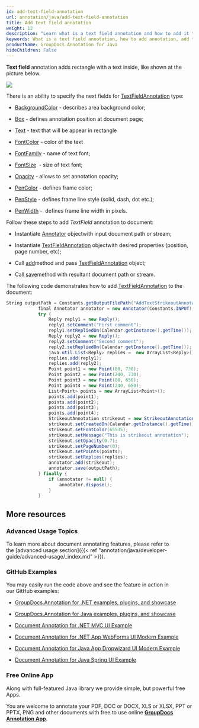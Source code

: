 ```yaml
---
id: add-text-field-annotation
url: annotation/java/add-text-field-annotation
title: Add text field annotation
weight: 12
description: "Learn what is a text field annotation and how to add it to a document programmatically using GroupDocs.Annotation for Java."
keywords: What is a text field annotation, how to add annotation, add text field annotation
productName: GroupDocs.Annotation for Java
hideChildren: False
---
```

**Text field** annotation adds rectangle with a text inside, like shown at the picture below. 

![](annotation/java/images/add-text-field-annotation.png)

There is an ability to specify the next fields for [TextFieldAnnotation](https://apireference.groupdocs.com/java/annotation/com.groupdocs.annotation.models.annotationmodels/TextFieldAnnotation) type:

*   [BackgroundColor](https://apireference.groupdocs.com/annotation/java/com.groupdocs.annotation.models.annotationmodels/AreaAnnotation#getBackgroundColor()) - describes area background color;
    
*   [Box](https://apireference.groupdocs.com/annotation/java/com.groupdocs.annotation.models.annotationmodels/AreaAnnotation#getBox()) - defines annotation position at document page;
    
*   [Text](https://apireference.groupdocs.com/annotation/java/com.groupdocs.annotation.models.annotationmodels/TextFieldAnnotation#getText()) - text that will be appear in rectangle
    
*   [FontColor](https://apireference.groupdocs.com/annotation/java/com.groupdocs.annotation.models.annotationmodels/TextFieldAnnotation#getFontColor()) - color of the text
    
*   [FontFamily](https://apireference.groupdocs.com/annotation/java/com.groupdocs.annotation.models.annotationmodels/TextFieldAnnotation#getFontFamily()) - name of text font;
    
*   [FontSize](https://apireference.groupdocs.com/annotation/java/com.groupdocs.annotation.models.annotationmodels/TextFieldAnnotation#getFontSize())  - size of text font;
    
*   [Opacity](https://apireference.groupdocs.com/annotation/java/com.groupdocs.annotation.models.annotationmodels/AreaAnnotation#getOpacity()) - allows to set annotation opacity;
    
*   [PenColor](https://apireference.groupdocs.com/annotation/java/com.groupdocs.annotation.models.annotationmodels/AreaAnnotation#getPenColor()) - defines frame color;
    
*   [PenStyle](https://apireference.groupdocs.com/annotation/java/com.groupdocs.annotation.models.annotationmodels/AreaAnnotation#getPenStyle()) - defines frame line style (solid, dash, dot etc.);
    
*   [PenWidth](https://apireference.groupdocs.com/annotation/java/com.groupdocs.annotation.models.annotationmodels/AreaAnnotation#getPenWidth()) -  defines frame line width in pixels.
    

Follow these steps to add *TextField* annotation to document: 

*   Instantiate [Annotator](https://apireference.groupdocs.com/java/annotation/com.groupdocs.annotation/Annotator) objectwith input document path or stream;
    
*   Instantiate [TextFieldAnnotation](https://apireference.groupdocs.com/java/annotation/com.groupdocs.annotation.models.annotationmodels/TextFieldAnnotation) objectwith desired properties (position, page number, etc);
    
*   Call [add](https://apireference.groupdocs.com/java/annotation/com.groupdocs.annotation/Annotator#add(com.groupdocs.annotation.models.annotationmodels.AnnotationBase))method and pass [TextFieldAnnotation](https://apireference.groupdocs.com/java/annotation/com.groupdocs.annotation.models.annotationmodels/TextFieldAnnotation) object;
    
*   Call [save](https://apireference.groupdocs.com/java/annotation/com.groupdocs.annotation/Annotator#save(java.io.InputStream))method with resultant document path or stream.
    

The following code demonstrates how to add [TextFieldAnnotation](https://apireference.groupdocs.com/java/annotation/com.groupdocs.annotation.models.annotationmodels/TextFieldAnnotation) to the document:

```csharp
String outputPath = Constants.getOutputFilePath("AddTextStrikeoutAnnotation", FilenameUtils.getExtension(Constants.INPUT));
            final Annotator annotator = new Annotator(Constants.INPUT);
            try {
                Reply reply1 = new Reply();
                reply1.setComment("First comment");
                reply1.setRepliedOn(Calendar.getInstance().getTime());
                Reply reply2 = new Reply();
                reply2.setComment("Second comment");
                reply2.setRepliedOn(Calendar.getInstance().getTime());
                java.util.List<Reply> replies =  new ArrayList<Reply>();
                replies.add(reply1);
                replies.add(reply2);
                Point point1 = new Point(80, 730);
                Point point2 = new Point(240, 730);
                Point point3 = new Point(80, 650);
                Point point4 = new Point(240, 650);
                List<Point> points = new ArrayList<Point>();
                points.add(point1);
                points.add(point2);
                points.add(point3);
                points.add(point4);
                StrikeoutAnnotation strikeout = new StrikeoutAnnotation();
                strikeout.setCreatedOn(Calendar.getInstance().getTime());
                strikeout.setFontColor(65535);
                strikeout.setMessage("This is strikeout annotation");
                strikeout.setOpacity(0.7);
                strikeout.setPageNumber(0);
                strikeout.setPoints(points);
                strikeout.setReplies(replies);
                annotator.add(strikeout);
                annotator.save(outputPath);
            } finally {
                if (annotator != null) {
                    annotator.dispose();
                }
            }
```

## More resources

### Advanced Usage Topics

To learn more about document annotating features, please refer to the [advanced usage section]({{< ref "annotation/java/developer-guide/advanced-usage/_index.md" >}}).

### GitHub Examples

You may easily run the code above and see the feature in action in our GitHub examples:

*   [GroupDocs.Annotation for .NET examples, plugins, and showcase](https://github.com/groupdocs-annotation/GroupDocs.Annotation-for-.NET)
    
*   [GroupDocs.Annotation for Java examples, plugins, and showcase](https://github.com/groupdocs-annotation/GroupDocs.Annotation-for-Java)
    
*   [Document Annotation for .NET MVC UI Example](https://github.com/groupdocs-annotation/GroupDocs.Annotation-for-.NET-MVC) 
    
*   [Document Annotation for .NET App WebForms UI Modern Example](https://github.com/groupdocs-annotation/GroupDocs.Annotation-for-.NET-WebForms)
    
*   [Document Annotation for Java App Dropwizard UI Modern Example](https://github.com/groupdocs-annotation/GroupDocs.Annotation-for-Java-Dropwizard)
    
*   [Document Annotation for Java Spring UI Example](https://github.com/groupdocs-annotation/GroupDocs.Annotation-for-Java-Spring)
    

### Free Online App

Along with full-featured Java library we provide simple, but powerful free Apps.

You are welcome to annotate your PDF, DOC or DOCX, XLS or XLSX, PPT or PPTX, PNG and other documents with free to use online **[GroupDocs Annotation App](https://products.groupdocs.app/annotation)**.
